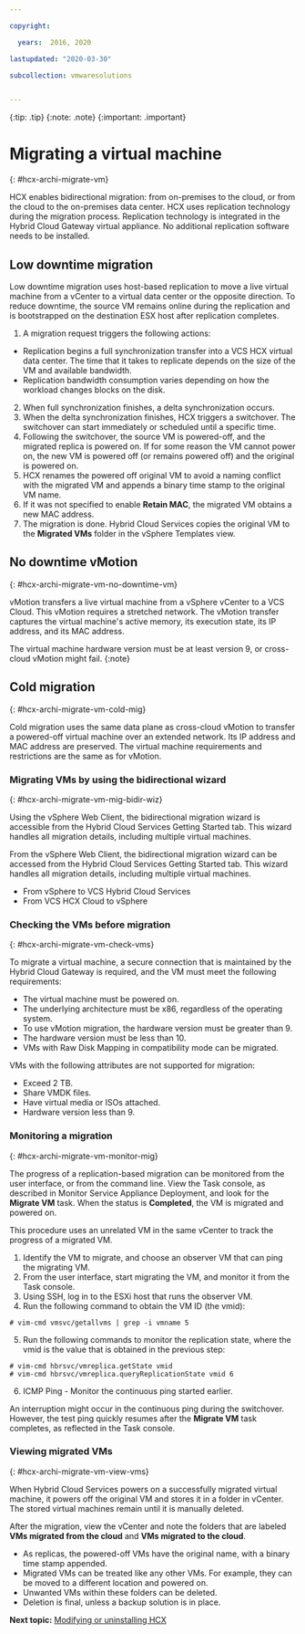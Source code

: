 ```yaml
---

copyright:

  years:  2016, 2020

lastupdated: "2020-03-30"

subcollection: vmwaresolutions


---
```


{:tip: .tip}
{:note: .note}
{:important: .important}

# Migrating a virtual machine
{: #hcx-archi-migrate-vm}

HCX enables bidirectional migration: from on-premises to the cloud, or from the cloud to the on-premises data center. HCX uses replication technology during the migration process. Replication technology is integrated in the Hybrid Cloud Gateway virtual appliance. No additional replication software needs to be installed.

## Low downtime migration

Low downtime migration uses host-based replication to move a live virtual machine from a vCenter to a virtual data center or the opposite direction. To reduce downtime, the source VM remains online during the replication and is bootstrapped on the destination ESX host after replication completes.

1. A migration request triggers the following actions:
  * Replication begins a full synchronization transfer into a VCS HCX virtual data center. The time that it takes to replicate depends on the size of the VM and available bandwidth.
  * Replication bandwidth consumption varies depending on how the workload changes blocks on the disk.
2. When full synchronization finishes, a delta synchronization occurs.
3. When the delta synchronization finishes, HCX triggers a switchover. The switchover can start immediately or scheduled until a specific time.
4. Following the switchover, the source VM is powered-off, and the migrated replica is powered on. If for some reason the VM cannot power on, the new VM is powered off (or remains powered off) and the original is powered on.
5. HCX renames the powered off original VM to avoid a naming conflict with the migrated VM and appends a binary time stamp to the original VM name.
6. If it was not specified to enable **Retain MAC**, the migrated VM obtains a new MAC address.
7. The migration is done. Hybrid Cloud Services copies the original VM to the **Migrated VMs** folder in the vSphere Templates view.

## No downtime vMotion
{: #hcx-archi-migrate-vm-no-downtime-vm}

vMotion transfers a live virtual machine from a vSphere vCenter to a VCS Cloud. This vMotion requires a stretched network. The vMotion transfer captures the virtual machine's active memory, its execution state, its IP address, and its MAC address.

The virtual machine hardware version must be at least version 9, or cross-cloud vMotion might fail.
{:note}

## Cold migration
{: #hcx-archi-migrate-vm-cold-mig}

Cold migration uses the same data plane as cross-cloud vMotion to transfer a powered-off virtual machine over an extended network. Its IP address and MAC address are preserved. The virtual machine requirements and restrictions are the same as for vMotion.

### Migrating VMs by using the bidirectional wizard
{: #hcx-archi-migrate-vm-mig-bidir-wiz}

Using the vSphere Web Client, the bidirectional migration wizard is accessible from the Hybrid Cloud Services Getting Started tab. This wizard handles all migration details, including multiple virtual machines.

From the vSphere Web Client, the bidirectional migration wizard can be accessed from the Hybrid Cloud Services Getting Started tab. This wizard handles all migration details, including multiple virtual machines.
* From vSphere to VCS Hybrid Cloud Services
* From VCS HCX Cloud to vSphere

### Checking the VMs before migration
{: #hcx-archi-migrate-vm-check-vms}

To migrate a virtual machine, a secure connection that is maintained by the Hybrid Cloud Gateway is required, and the VM must meet the following requirements:
* The virtual machine must be powered on.
* The underlying architecture must be x86, regardless of the operating system.
* To use vMotion migration, the hardware version must be greater than 9.
* The hardware version must be less than 10.
* VMs with Raw Disk Mapping in compatibility mode can be migrated.

VMs with the following attributes are not supported for migration:
* Exceed 2 TB.
* Share VMDK files.
* Have virtual media or ISOs attached.
* Hardware version less than 9.

### Monitoring a migration
{: #hcx-archi-migrate-vm-monitor-mig}

The progress of a replication-based migration can be monitored from the user interface, or from the command line. View the Task console, as described in Monitor Service Appliance Deployment, and look for the **Migrate VM** task. When the status is **Completed**, the VM is migrated and powered on.

This procedure uses an unrelated VM in the same vCenter to track the progress of a migrated VM.

1. Identify the VM to migrate, and choose an observer VM that can ping the migrating VM.
2. From the user interface, start migrating the VM, and monitor it from the Task console.
3. Using SSH, log in to the ESXi host that runs the observer VM.
4. Run the following command to obtain the VM ID (the vmid):

  ```
  # vim-cmd vmsvc/getallvms | grep -i vmname 5
  ```

5. Run the following commands to monitor the replication state, where the vmid is the value that is obtained in the previous step:

  ```
  # vim-cmd hbrsvc/vmreplica.getState vmid
  # vim-cmd hbrsvc/vmreplica.queryReplicationState vmid 6
  ```

6. ICMP Ping - Monitor the continuous ping started earlier.

An interruption might occur in the continuous ping during the switchover. However, the test ping quickly resumes after the **Migrate VM** task completes, as reflected in the Task console.

### Viewing migrated VMs
{: #hcx-archi-migrate-vm-view-vms}

When Hybrid Cloud Services powers on a successfully migrated virtual machine, it powers off the original VM and stores it in a folder in vCenter. The stored virtual machines remain until it is manually deleted.

After the migration, view the vCenter and note the folders that are labeled **VMs migrated from the cloud** and **VMs migrated to the cloud**.
* As replicas, the powered-off VMs have the original name, with a binary time stamp appended.
* Migrated VMs can be treated like any other VMs. For example, they can be moved to a different location and powered on.
* Unwanted VMs within these folders can be deleted.
* Deletion is final, unless a backup solution is in place.

**Next topic:** [Modifying or uninstalling HCX](/docs/vmwaresolutions?topic=vmwaresolutions-hcx-archi-mod-uninstall)
